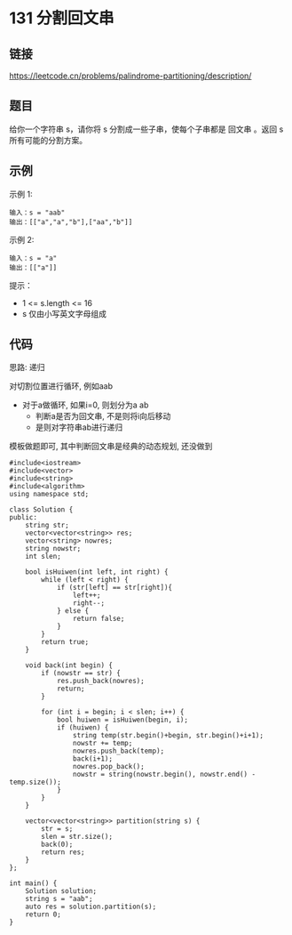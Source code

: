 # 131 分割回文串
## 链接
https://leetcode.cn/problems/palindrome-partitioning/description/

## 题目 
给你一个字符串 s，请你将 s 分割成一些子串，使每个子串都是 
回文串 。返回 s 所有可能的分割方案。

## 示例
示例 1:
```
输入：s = "aab"
输出：[["a","a","b"],["aa","b"]]
```
示例 2:
```
输入：s = "a"
输出：[["a"]]
```

提示：

-  1 <= s.length <= 16
- s 仅由小写英文字母组成

## 代码
思路: 递归

对切割位置进行循环, 例如aab
- 对于a做循环, 如果i=0, 则划分为a ab
    - 判断a是否为回文串, 不是则将i向后移动
    - 是则对字符串ab进行递归

模板做题即可, 其中判断回文串是经典的动态规划, 还没做到

```
#include<iostream>
#include<vector>
#include<string>
#include<algorithm>
using namespace std;

class Solution {
public:
	string str;
	vector<vector<string>> res;
	vector<string> nowres;
	string nowstr;
	int slen;
	
	bool isHuiwen(int left, int right) {
		while (left < right) {
			if (str[left] == str[right]){
				left++;
				right--;
			} else {
				return false;
			}
		}
		return true;
	}
	
	void back(int begin) {
		if (nowstr == str) {
			res.push_back(nowres);
			return;
		}
		
		for (int i = begin; i < slen; i++) {
			bool huiwen = isHuiwen(begin, i);
			if (huiwen) {
				string temp(str.begin()+begin, str.begin()+i+1);
				nowstr += temp;
				nowres.push_back(temp);
				back(i+1);
				nowres.pop_back();
				nowstr = string(nowstr.begin(), nowstr.end() - temp.size());
			}
		}
	}
	
    vector<vector<string>> partition(string s) {
		str = s;
		slen = str.size();
		back(0);
		return res;
    }
};

int main() {
	Solution solution;
	string s = "aab";
	auto res = solution.partition(s);
	return 0;
}
```